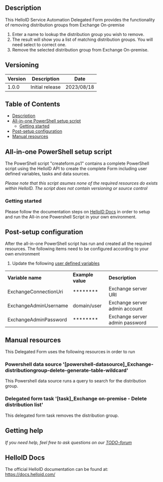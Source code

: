 <!-- Description -->
## Description
This HelloID Service Automation Delegated Form provides the functionality of removing distribution groups from Exchange On-premise

 1. Enter a name to lookup the distribution group you wish to remove.
 2. The result will show you a list of matching distribution groups. You will need select to correct one.
 3. Remove the selected distribution group from Exchange On-premise.

## Versioning
| Version | Description | Date |
| - | - | - |
| 1.0.0   | Initial release | 2023/08/18  |

<!-- TABLE OF CONTENTS -->
## Table of Contents
* [Description](#description)
* [All-in-one PowerShell setup script](#all-in-one-powershell-setup-script)
  * [Getting started](#getting-started)
* [Post-setup configuration](#post-setup-configuration)
* [Manual resources](#manual-resources)


## All-in-one PowerShell setup script
The PowerShell script "createform.ps1" contains a complete PowerShell script using the HelloID API to create the complete Form including user defined variables, tasks and data sources.

 _Please note that this script asumes none of the required resources do exists within HelloID. The script does not contain versioning or source control_


### Getting started
Please follow the documentation steps on [HelloID Docs](https://docs.helloid.com/hc/en-us/articles/360017556559-Service-automation-GitHub-resources) in order to setup and run the All-in one Powershell Script in your own environment.


## Post-setup configuration
After the all-in-one PowerShell script has run and created all the required resources. The following items need to be configured according to your own environment
 1. Update the following [user defined variables](https://docs.helloid.com/hc/en-us/articles/360014169933-How-to-Create-and-Manage-User-Defined-Variables)
<table>
  <tr><td><strong>Variable name</strong></td><td><strong>Example value</strong></td><td><strong>Description</strong></td></tr>
  <tr><td>ExchangeConnectionUri</td><td>********</td><td>Exchange server URI</td></tr>
  <tr><td>ExchangeAdminUsername</td><td>domain/user</td><td>Exchange server admin account</td></tr>
  <tr><td>ExchangeAdminPassword</td><td>********</td><td>Exchange server admin password</td></tr>
</table>

## Manual resources
This Delegated Form uses the following resources in order to run

### Powershell data source '[powershell-datasource]_Exchange-distributiongroup-delete-generate-table-wildcard'
This Powershell data source runs a query to search for the distribution group.

### Delegated form task '[task]_Exchange on-premise - Delete distribution list'
This delegated form task removes the distribution group.

## Getting help
_If you need help, feel free to ask questions on our [TODO-forum](https://forum.helloid.com/forum/helloid-connectors/service-automation/0000-helloid-sa-exchange-on-premises-delete-distributiongroup)_

## HelloID Docs
The official HelloID documentation can be found at: https://docs.helloid.com/